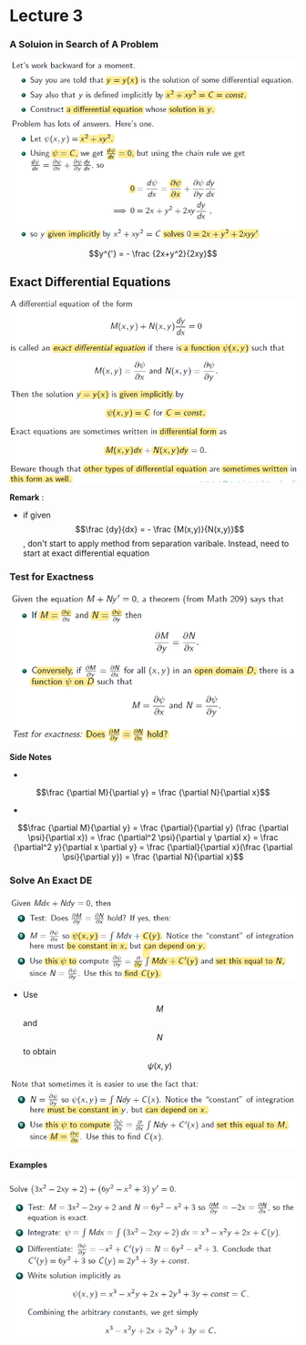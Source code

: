 # Lecture 3

### A Soluion in Search of A Problem

![](img_1.png)

$$y^{'} = - \frac {2x+y^2}{2xy}$$ 

## Exact Differential Equations

![](img_2.png)

**Remark** :

- if given $$\frac {dy}{dx} = - \frac {M(x,y)}{N(x,y)}$$, don't start to apply method from separation varibale. Instead, need to start at exact differential equation

### Test for Exactness

![](img_3.png)

**Side Notes** 

- <center>
$$\frac {\partial M}{\partial y} = \frac {\partial N}{\partial x}$$
</center>



- <center>
$$\frac {\partial M}{\partial y} = \frac {\partial}{\partial y} (\frac {\partial \psi}{\partial x}) = \frac {\partial^2 \psi}{\partial y \partial x} = \frac {\partial^2 y}{\partial x \partial y} = \frac {\partial}{\partial x}(\frac {\partial \psi}{\partial y}) = \frac {\partial N}{\partial x}$$ 
</center>

### Solve An Exact DE

![](img_4.png)

- Use $$M$$ and $$N$$ to obtain $$\psi (x,y)$$

![](img_5.png)

#### Examples

![](img_6.png)
